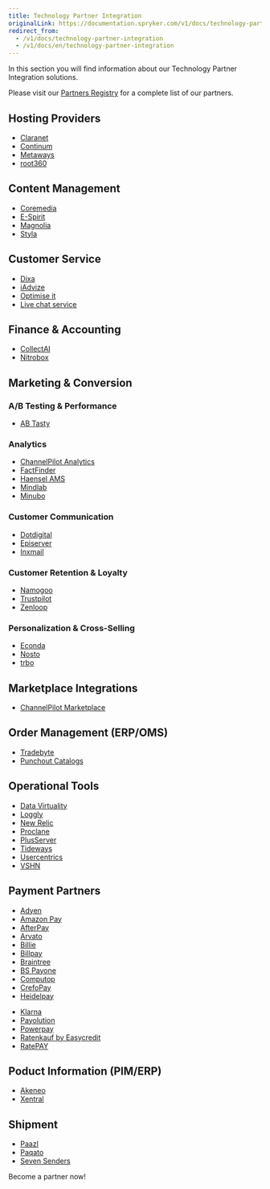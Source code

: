 ```yaml
---
title: Technology Partner Integration
originalLink: https://documentation.spryker.com/v1/docs/technology-partner-integration
redirect_from:
  - /v1/docs/technology-partner-integration
  - /v1/docs/en/technology-partner-integration
---
```


In this section you will find information about our Technology Partner Integration solutions.

Please visit our [Partners Registry](https://spryker.com/find-a-partner/) for a complete list of our partners.

##  Hosting Providers

* [Claranet](/docs/scos/dev/technology-partners/201811.0/hosting-providers/claranet)
* [Continum](/docs/scos/dev/technology-partners/201811.0/hosting-providers/continum)
* [Metaways](/docs/scos/dev/technology-partners/201811.0/hosting-providers/metaways)
* [root360](/docs/scos/dev/technology-partners/201811.0/hosting-providers/root360)


## Content Management

<!--* [Censhare](/docs/scos/dev/technology-partners/201811.0/content-management/censhare)-->
* [Coremedia](/docs/scos/dev/technology-partners/201811.0/content-management/coremedia)
* [E-Spirit](/docs/scos/dev/technology-partners/201811.0/content-management/e-spirit)
* [Magnolia](/docs/scos/dev/technology-partners/201811.0/content-management/magnolia-cms)
* [Styla](/docs/scos/dev/technology-partners/201811.0/content-management/styla)

## Customer Service

* [Dixa](/docs/scos/dev/technology-partners/201811.0/customer-service/dixa)
* [iAdvize](/docs/scos/dev/technology-partners/201811.0/customer-service/iadvize)
* [Optimise it](/docs/scos/dev/technology-partners/201811.0/customer-service/optimise-it)
* [Live chat service](/docs/scos/dev/technology-partners/201811.0/customer-service/live-chat-servi)

## Finance & Accounting

* [CollectAI](/docs/scos/dev/technology-partners/201811.0/finance-and-accounting/collect-ai)
* [Nitrobox](/docs/scos/dev/technology-partners/201811.0/finance-and-accounting/nitrobox)

## Marketing & Conversion
### A/B Testing & Performance

* [AB Tasty](/docs/scos/dev/technology-partners/201811.0/marketing-and-conversion/ab-testing-and-performance/ab-tasty)
<!--* [Baqend](/docs/scos/dev/technology-partners/201811.0/marketing-and-conversion/ab-testing-and-performance/baqend)-->

### Analytics

* [ChannelPilot Analytics](/docs/scos/dev/technology-partners/201811.0/marketing-and-conversion/analytics/channelpilot-an)
* [FactFinder](/docs/scos/dev/technology-partners/201811.0/marketing-and-conversion/analytics/fact-finder/factfinder)
* [Haensel AMS](/docs/scos/dev/technology-partners/201811.0/marketing-and-conversion/analytics/haensel-ams)
* [Mindlab](/docs/scos/dev/technology-partners/201811.0/marketing-and-conversion/analytics/mindlab)
* [Minubo](/docs/scos/dev/technology-partners/201811.0/marketing-and-conversion/analytics/minubo)

### Customer Communication

* [Dotdigital](/docs/scos/dev/technology-partners/201811.0/marketing-and-conversion/customer-communication/dotdigital)
* [Episerver](/docs/scos/dev/technology-partners/201811.0/marketing-and-conversion/customer-communication/episerver/episerver)
* [Inxmail](/docs/scos/dev/technology-partners/201811.0/marketing-and-conversion/customer-communication/inxmail)

### Customer Retention & Loyalty

* [Namogoo](https://documentation.spryker.com/v1/docs/namogoo ) 
* [Trustpilot](/docs/scos/dev/technology-partners/201811.0/marketing-and-conversion/customer-retention-and-loyalty/trustpilot)
* [Zenloop](/docs/scos/dev/technology-partners/201811.0/marketing-and-conversion/customer-retention-and-loyalty/zenloop)

### Personalization & Cross-Selling

<!--* [8Select](/docs/scos/dev/technology-partners/201811.0/marketing-and-conversion/personalization-and-cross-selling/8select)-->
<!--* [Contentserv](https://documentation.spryker.com/v1/docs/)-->
* [Econda](/docs/scos/dev/technology-partners/201811.0/marketing-and-conversion/personalization-and-cross-selling/econda/econda)
* [Nosto](/docs/scos/dev/technology-partners/201811.0/marketing-and-conversion/personalization-and-cross-selling/nosto)
* [trbo](/docs/scos/dev/technology-partners/201811.0/marketing-and-conversion/personalization-and-cross-selling/trbo)

## Marketplace Integrations

* [ChannelPilot Marketplace](/docs/scos/dev/technology-partners/201811.0/marketplace-integrations/channelpilot)

## Order Management (ERP/OMS)

* [Tradebyte](/docs/scos/dev/technology-partners/201811.0/order-management-erpoms/tradebyte)
* [Punchout Catalogs](https://documentation.spryker.com/v1/docs/punchout-catalogs)

## Operational Tools

<!--* [Common Solutions](/docs/scos/dev/technology-partners/201811.0/operational-tools-monitoring-legal-etc./common-solution)-->
* [Data Virtuality](/docs/scos/dev/technology-partners/201811.0/operational-tools-monitoring-legal-etc./datavirtuality)
* [Loggly](/docs/scos/dev/technology-partners/201811.0/operational-tools-monitoring-legal-etc./loggly-queue)
* [New Relic](/docs/scos/dev/technology-partners/201811.0/operational-tools-monitoring-legal-etc./new-relic)
* [Proclane](/docs/scos/dev/technology-partners/201811.0/operational-tools-monitoring-legal-etc./proclane)
* [PlusServer](/docs/scos/dev/technology-partners/201811.0/operational-tools-monitoring-legal-etc./plusserver)
* [Tideways](/docs/scos/dev/technology-partners/201811.0/operational-tools-monitoring-legal-etc./tideways)
* [Usercentrics](/docs/scos/dev/technology-partners/201811.0/operational-tools-monitoring-legal-etc./usercentrics)
* [VSHN](/docs/scos/dev/technology-partners/201811.0/operational-tools-monitoring-legal-etc./vshn)
<!--* [Mindcurv](/docs/scos/dev/technology-partners/201811.0/operational-tools-monitoring-legal-etc./mindcurv)-->
<!--* [Shopmacher](/docs/scos/dev/technology-partners/201811.0/operational-tools-monitoring-legal-etc./shopmacher)-->


## Payment Partners

* [Adyen](/docs/scos/dev/technology-partners/201811.0/payment-partners/adyen/adyen)
* [Amazon Pay](/docs/scos/dev/technology-partners/201811.0/payment-partners/amazon-pay/amazon-pay)
* [AfterPay](/docs/scos/dev/technology-partners/201811.0/payment-partners/afterpay/afterpay)
* [Arvato](/docs/scos/dev/technology-partners/201811.0/payment-partners/arvato/arvato)
* [Billie](/docs/scos/dev/technology-partners/201811.0/payment-partners/billie)
* [Billpay](/docs/scos/dev/technology-partners/201811.0/payment-partners/billpay/billpay) 
* [Braintree](/docs/scos/dev/technology-partners/201811.0/payment-partners/braintree/braintree)
* [BS Payone](/docs/scos/dev/technology-partners/201811.0/payment-partners/bs-payone/payone-v1-1)
* [Computop](/docs/scos/dev/technology-partners/201811.0/payment-partners/computop/computop)
* [CrefoPay](/docs/scos/dev/technology-partners/201811.0/payment-partners/crefopay/crefopay)
* [Heidelpay](/docs/scos/dev/technology-partners/201811.0/payment-partners/heidelpay/heidelpay)
<!--* [Informa Solutions](/docs/scos/dev/technology-partners/201811.0/payment-partners/informa-solutio)-->
* [Klarna](/docs/scos/dev/technology-partners/201811.0/payment-partners/klarna/klarna)
* [Payolution](/docs/scos/dev/technology-partners/201811.0/payment-partners/payolution/payolution)
* [Powerpay](/docs/scos/dev/technology-partners/201811.0/payment-partners/powerpay)
* [Ratenkauf by Easycredit](/docs/scos/dev/technology-partners/201811.0/payment-partners/ratenkauf-by-easycredit/ratenkauf-by-ea)
* [RatePAY](/docs/scos/dev/technology-partners/201811.0/payment-partners/ratepay/ratepay)

 ## Poduct Information (PIM/ERP)

* [Akeneo](/docs/scos/dev/technology-partners/201811.0/product-information-pimerp/akeneo/akeneo)
* [Xentral](/docs/scos/dev/technology-partners/201811.0/product-information-pimerp/xentral)
<!--* [Censhare](https://documentation.spryker.com/v1/docs/)-->
<!--* [Contentserv](/docs/scos/dev/technology-partners/201811.0/product-information-pimerp/contentserv)-->
<!--* [Tradebyte](/docs/scos/dev/technology-partners/201811.0/order-management-erpoms/tradebyte)-->

 ## Shipment

* [Paazl](/docs/scos/dev/technology-partners/201811.0/shipment/paazl) 
* [Paqato](/docs/scos/dev/technology-partners/201811.0/shipment/paqato)
* [Seven Senders](/docs/scos/dev/technology-partners/201811.0/shipment/sevensenders)

Become a partner now!
